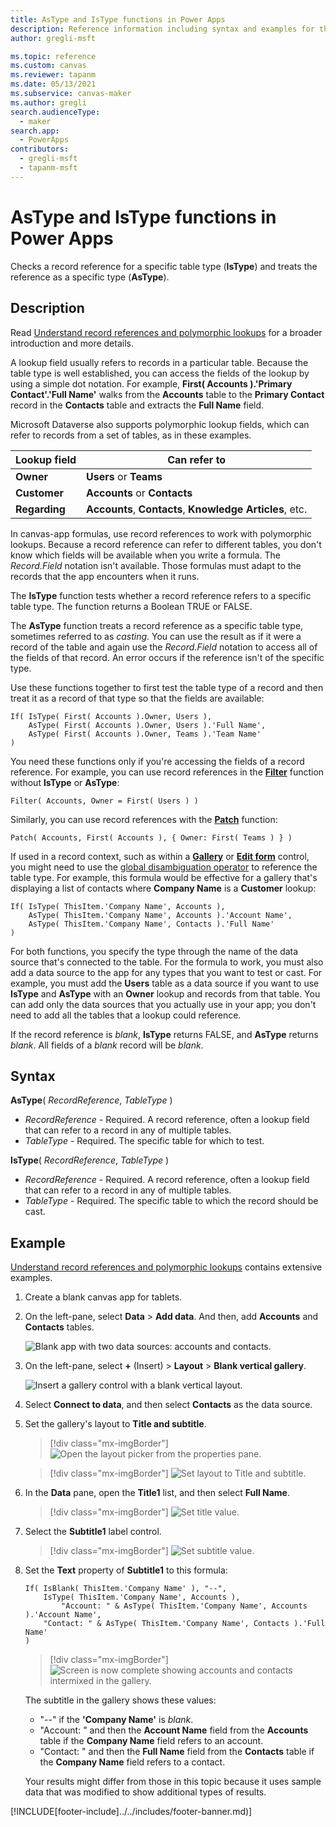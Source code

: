 ```yaml
---
title: AsType and IsType functions in Power Apps
description: Reference information including syntax and examples for the AsType and IsType functions in Power Apps.
author: gregli-msft

ms.topic: reference
ms.custom: canvas
ms.reviewer: tapanm
ms.date: 05/13/2021
ms.subservice: canvas-maker
ms.author: gregli
search.audienceType: 
  - maker
search.app: 
  - PowerApps
contributors:
  - gregli-msft
  - tapanm-msft
---
```


# AsType and IsType functions in Power Apps

Checks a record reference for a specific table type (**IsType**) and treats the reference as a specific type (**AsType**).

## Description

Read [Understand record references and polymorphic lookups](/power-apps/maker/canvas-apps/working-with-references) for a broader introduction and more details.

A lookup field usually refers to records in a particular table. Because the table type is well established, you can access the fields of the lookup by using a simple dot notation. For example, **First( Accounts ).'Primary Contact'.'Full Name'** walks from the **Accounts** table to the **Primary Contact** record in the **Contacts** table and extracts the **Full Name** field.

Microsoft Dataverse also supports polymorphic lookup fields, which can refer to records from a set of tables, as in these examples.

| Lookup field | Can refer to |
|--------------|--------------|
| **Owner** | **Users** or **Teams** |
| **Customer** | **Accounts** or **Contacts** |
| **Regarding** | **Accounts**, **Contacts**, **Knowledge Articles**, etc. |

In canvas-app formulas, use record references to work with polymorphic lookups. Because a record reference can refer to different tables, you don't know which fields will be available when you write a formula. The *Record.Field* notation isn't available. Those formulas must adapt to the records that the app encounters when it runs.

The **IsType** function tests whether a record reference refers to a specific table type. The function returns a Boolean TRUE or FALSE.

The **AsType** function treats a record reference as a specific table type, sometimes referred to as *casting*. You can use the result as if it were a record of the table and again use the *Record.Field* notation to access all of the fields of that record. An error occurs if the reference isn't of the specific type.

Use these functions together to first test the table type of a record and then treat it as a record of that type so that the fields are available:

```powerapps-dot
If( IsType( First( Accounts ).Owner, Users ),
    AsType( First( Accounts ).Owner, Users ).'Full Name',
    AsType( First( Accounts ).Owner, Teams ).'Team Name'
)
```

You need these functions only if you're accessing the fields of a record reference. For example, you can use record references in the [**Filter**](function-filter-lookup.md) function without **IsType** or **AsType**:

```powerapps-dot
Filter( Accounts, Owner = First( Users ) )
```

Similarly, you can use record references with the [**Patch**](function-patch.md) function:

```powerapps-dot
Patch( Accounts, First( Accounts ), { Owner: First( Teams ) } )
```  

If used in a record context, such as within a [**Gallery**](/power-apps/maker/canvas-apps/controls/control-gallery.md) or [**Edit form**](/power-apps/maker/canvas-apps/controls/control-form-detail.md) control, you might need to use the [global disambiguation operator](operators#disambiguation-operator) to reference the table type. For example, this formula would be effective for a gallery that's displaying a list of contacts where **Company Name** is a **Customer** lookup:

```powerapps-dot
If( IsType( ThisItem.'Company Name', Accounts ),
    AsType( ThisItem.'Company Name', Accounts ).'Account Name',
    AsType( ThisItem.'Company Name', Contacts ).'Full Name'
)
```

For both functions, you specify the type through the name of the data source that's connected to the table. For the formula to work, you must also add a data source to the app for any types that you want to test or cast. For example, you must add the **Users** table as a data source if you want to use **IsType** and **AsType** with an **Owner** lookup and records from that table. You can add only the data sources that you actually use in your app; you don't need to add all the tables that a lookup could reference.

If the record reference is *blank*, **IsType** returns FALSE, and **AsType** returns *blank*. All fields of a *blank* record will be *blank*.

## Syntax

**AsType**( *RecordReference*, *TableType* )

- *RecordReference* - Required. A record reference, often a lookup field that can refer to a record in any of multiple tables.
- *TableType* - Required. The specific table for which to test.

**IsType**( *RecordReference*, *TableType* )

- *RecordReference* - Required. A record reference, often a lookup field that can refer to a record in any of multiple tables.
- *TableType* - Required. The specific table to which the record should be cast.

## Example

[Understand record references and polymorphic lookups](/power-apps/maker/canvas-apps/working-with-references) contains extensive examples.

1. Create a blank canvas app for tablets.

1. On the left-pane, select **Data** > **Add data**. And then, add **Accounts** and **Contacts** tables.

    ![Blank app with two data sources: accounts and contacts.](media/function-astype-istype/contacts-add-datasources.png)

1. On the left-pane, select **+** (Insert) > **Layout** > **Blank vertical gallery**.

    ![Insert a gallery control with a blank vertical layout.](media/function-astype-istype/contacts-customer-gallery.png)

1. Select **Connect to data**, and then select **Contacts** as the data source.

1. Set the gallery's layout to **Title and subtitle**.

    > [!div class="mx-imgBorder"]
    > ![Open the layout picker from the properties pane.](media/function-astype-istype/contacts-customer-layout.png)

    > [!div class="mx-imgBorder"]
    > ![Set layout to Title and subtitle.](media/function-astype-istype/contacts-customer-flyout.png)

1. In the **Data** pane, open the **Title1** list, and then select **Full Name**.

    > [!div class="mx-imgBorder"]
    > ![Set title value.](media/function-astype-istype/contacts-customer-title.png)

1. Select the **Subtitle1** label control.

    > [!div class="mx-imgBorder"]
    > ![Set subtitle value.](media/function-astype-istype/contacts-customer-subtitle.png)

1. Set the **Text** property of **Subtitle1** to this formula:

    ```powerapps-dot
    If( IsBlank( ThisItem.'Company Name' ), "--",
        IsType( ThisItem.'Company Name', Accounts ),
            "Account: " & AsType( ThisItem.'Company Name', Accounts ).'Account Name',
        "Contact: " & AsType( ThisItem.'Company Name', Contacts ).'Full Name'
    )
    ```

    > [!div class="mx-imgBorder"]
    > ![Screen is now complete showing accounts and contacts intermixed in the gallery.](media/function-astype-istype/contacts-customer-complete.png)

    The subtitle in the gallery shows these values:
    - "--" if the **'Company Name'** is *blank*.
    - "Account: " and then the **Account Name** field from the **Accounts** table if the **Company Name** field refers to an account.
    - "Contact: " and then the **Full Name** field from the **Contacts** table if the **Company Name** field refers to a contact.

    Your results might differ from those in this topic because it uses sample data that was modified to show additional types of results.


[!INCLUDE[footer-include]../../includes/footer-banner.md)]